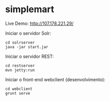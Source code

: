 simplemart
==========

Live Demo: http://107.178.221.29/

Iniciar o servidor Solr:

	cd solrserver
	java -jar start.jar
	

Iniciar o servidor REST:

	cd restserver
	mvn jetty:run
	
Iniciar o front-end webclient (desenvolvimento):

	cd webclient
	grunt serve
	

	
	
	

